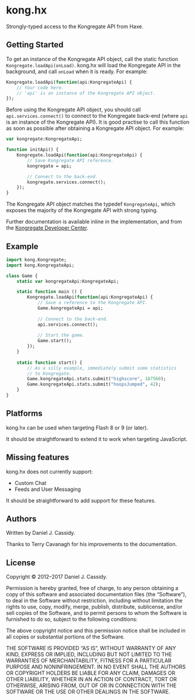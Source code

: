 # kong.hx

Strongly-typed access to the Kongregate API from Haxe.


## Getting Started

To get an instance of the Kongregate API object, call the static function
`Kongregate.loadApi(onLoad)`. kong.hx will load the Kongregate API in the
background, and call `onLoad` when it is ready. For example:

```haxe
Kongregate.loadApi(function(api:KongregateApi) {
    // Your code here.
    // 'api' is an instance of the Kongregate API object.
});
```

Before using the Kongregate API object, you should call
`api.services.connect()` to connect to the Kongregate back-end (where `api` is
an instance of the Kongregate API). It is good practise to call this function
as soon as possible after obtaining a Kongregate API object. For example:

```haxe
var kongregate:KongregateApi;

function initApi() {
    Kongregate.loadApi(function(api:KongregateApi) {
        // Save Kongregate API reference.
        kongregate = api;

        // Connect to the back-end.
        kongregate.services.connect();
    });
}
```

The Kongregate API object matches the typedef `KongregateApi`, which exposes
the majority of the Kongregate API with strong typing.

Further documentation is available inline in the implementation, and from
the [Kongregate Developer Center][1].


## Example

```haxe
import kong.Kongregate;
import kong.KongregateApi;

class Game {
    static var kongregateApi:KongregateApi;

    static function main () {
        Kongregate.loadApi(function(api:KongregateApi) {
            // Save a reference to the Kongregate API.
            Game.kongregateApi = api;
        
            // Connect to the back-end.
            api.services.connect();
            
            // Start the game.
            Game.start();
        });
    }
    
    static function start() {
        // As a silly example, immediately submit some statistics
        // to Kongregate.
        Game.kongregateApi.stats.submit("highscore", 187560);
        Game.kongregateApi.stats.submit("hoopsJumped", 42);
    }
}
```

## Platforms

kong.hx can be used when targeting Flash 8 or 9 (or later).

It should be straightforward to extend it to work when targeting JavaScript.


## Missing features

kong.hx does not currently support:

 * Custom Chat
 * Feeds and User Messaging

It should be straightforward to add support for these features.


## Authors

Written by Daniel J. Cassidy.

Thanks to Terry Cavanagh for his improvements to the documentation.


## License

Copyright © 2012–2017 Daniel J. Cassidy.

Permission is hereby granted, free of charge, to any person obtaining a copy
of this software and associated documentation files (the “Software”), to deal
in the Software without restriction, including without limitation the rights
to use, copy, modify, merge, publish, distribute, sublicense, and/or sell
copies of the Software, and to permit persons to whom the Software is
furnished to do so, subject to the following conditions:

The above copyright notice and this permission notice shall be included in all
copies or substantial portions of the Software.

THE SOFTWARE IS PROVIDED “AS IS”, WITHOUT WARRANTY OF ANY KIND, EXPRESS OR
IMPLIED, INCLUDING BUT NOT LIMITED TO THE WARRANTIES OF MERCHANTABILITY,
FITNESS FOR A PARTICULAR PURPOSE AND NONINFRINGEMENT. IN NO EVENT SHALL THE
AUTHORS OR COPYRIGHT HOLDERS BE LIABLE FOR ANY CLAIM, DAMAGES OR OTHER
LIABILITY, WHETHER IN AN ACTION OF CONTRACT, TORT OR OTHERWISE, ARISING FROM,
OUT OF OR IN CONNECTION WITH THE SOFTWARE OR THE USE OR OTHER DEALINGS IN THE
SOFTWARE.


[1]: http://developers.kongregate.com/docs/api-overview/intro
